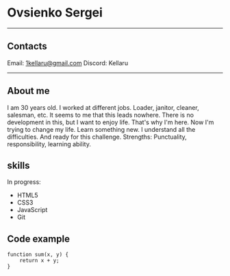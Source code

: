 # Ovsienko Sergei #

***

## Contacts ##

Email: 1kellaru@gmail.com
Discord: Kellaru

***

## About me ##

I am 30 years old.
I worked at different jobs. Loader, janitor, cleaner, salesman, etc. It seems to me that this leads nowhere. There is no development in this, but I want to enjoy life. That's why I'm here. Now I'm trying to change my life. Learn something new. I understand all the difficulties. And ready for this challenge. 
Strengths: Punctuality, responsibility, learning ability.

## skills ##

In progress:
* HTML5
* CSS3
* JavaScript
* Git

## Code example ##

```
function sum(x, y) {
    return x + y;
}
```
